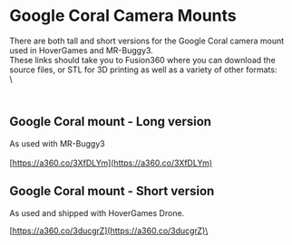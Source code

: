 # Google Coral Camera Mounts

There are both tall and short versions for the Google Coral camera mount used in HoverGames and MR-Buggy3.\
These links should take you to Fusion360 where you can download the source files, or STL for 3D printing as well as a variety of other formats:\
\


\
Google Coral mount - Long version
---------------------------------

As used with MR-Buggy3\
\
[https://a360.co/3XfDLYm](https://a360.co/3XfDLYm)

## Google Coral mount - Short version

As used and shipped with HoverGames Drone.

[https://a360.co/3ducgrZ](https://a360.co/3ducgrZ)\
